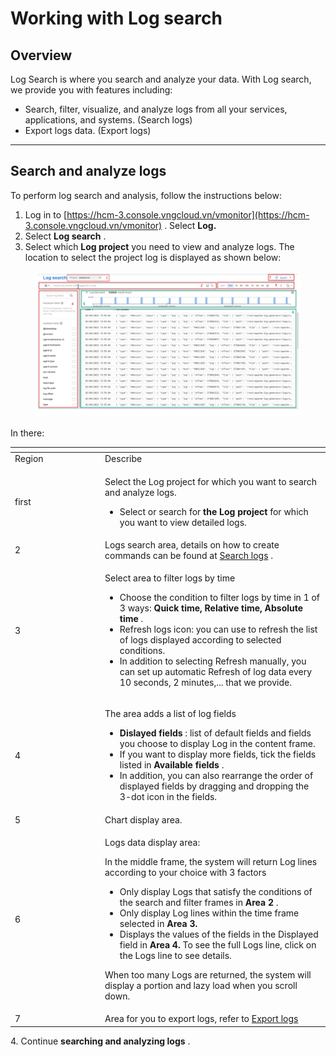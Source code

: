 # Working with Log search

## Overview <a href="#lamviecvoilogsearch-tongquan" id="lamviecvoilogsearch-tongquan"></a>

Log Search is where you search and analyze your data. With Log search, we provide you with features including:

* Search, filter, visualize, and analyze logs from all your services, applications, and systems. (Search logs)
* Export logs data. (Export logs)

***

## Search and analyze logs <a href="#lamviecvoilogsearch-timkiemvaphantichlogs" id="lamviecvoilogsearch-timkiemvaphantichlogs"></a>

To perform log search and analysis, follow the instructions below:

1. Log in to [https://hcm-3.console.vngcloud.vn/vmonitor](https://hcm-3.console.vngcloud.vn/vmonitor) . Select **Log.**
2. Select **Log search** .
3. Select which **Log project** you need to view and analyze logs. The location to select the project log is displayed as shown below:

<figure><img src="../../../../.gitbook/assets/image (32) (1) (1) (1) (1) (1) (1) (1).png" alt=""><figcaption></figcaption></figure>

In there:

<table data-header-hidden><thead><tr><th width="130"></th><th></th></tr></thead><tbody><tr><td>Region</td><td>Describe</td></tr><tr><td>first</td><td><p>Select the Log project for which you want to search and analyze logs.</p><ul><li>Select or search for <strong>the Log project</strong> for which you want to view detailed logs.</li></ul></td></tr><tr><td>2</td><td>Logs search area, details on how to create commands can be found at <a href="https://docs-admin.vngcloud.vn/display/VPV/Search+logs">Search logs</a> .</td></tr><tr><td>3</td><td><p>Select area to filter logs by time</p><ul><li>Choose the condition to filter logs by time in 1 of 3 ways: <strong>Quick time, Relative time, Absolute time</strong> .</li><li>Refresh logs icon: you can use to refresh the list of logs displayed according to selected conditions.</li><li>In addition to selecting Refresh manually, you can set up automatic Refresh of log data every 10 seconds, 2 minutes,... that we provide.</li></ul></td></tr><tr><td>4</td><td><p>The area adds a list of log fields</p><ul><li><strong>Dislayed fields</strong> : list of default fields and fields you choose to display Log in the content frame.</li><li>If you want to display more fields, tick the fields listed in <strong>Available fields</strong> .</li><li>In addition, you can also rearrange the order of displayed fields by dragging and dropping the 3-dot icon in the fields.</li></ul></td></tr><tr><td>5</td><td>Chart display area.</td></tr><tr><td>6</td><td><p>Logs data display area:</p><p>In the middle frame, the system will return Log lines according to your choice with 3 factors</p><ul><li>Only display Logs that satisfy the conditions of the search and filter frames in <strong>Area 2</strong> .</li><li>Only display Log lines within the time frame selected in <strong>Area 3.</strong></li><li>Displays the values ​​of the fields in the Displayed field in <strong>Area 4.</strong> To see the full Logs line, click on the Logs line to see details.</li></ul><p>When too many Logs are returned, the system will display a portion and lazy load when you scroll down.</p></td></tr><tr><td>7</td><td>Area for you to export logs, refer to <a href="https://docs-admin.vngcloud.vn/display/VPV/Export+logs">Export logs</a></td></tr></tbody></table>

4\. Continue **searching and analyzing logs** .
